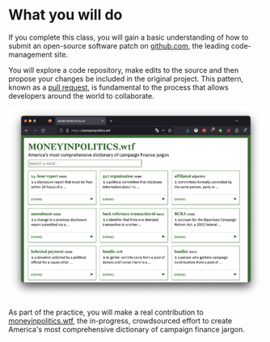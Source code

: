 # What you will do

If you complete this class, you will gain a basic understanding of how to submit an open-source software patch on [github.com](https://github.com), the leading code-management site. 

You will explore a code repository, make edits to the source and then propose your changes be included in the original project. This pattern, known as a [pull request](https://docs.github.com/en/pull-requests), is fundamental to the process that allows developers around the world to collaborate. 

[![moneyinpolitics.wtf](_static/img/moneyinpolitics-site.png)](https://moneyinpolitics.wtf)

As part of the practice, you will make a real contribution to [moneyinpolitics.wtf](https://moneyinpolitics.wtf), the in-progress, crowdsourced effort to create America's most comprehensive dictionary of campaign finance jargon.
